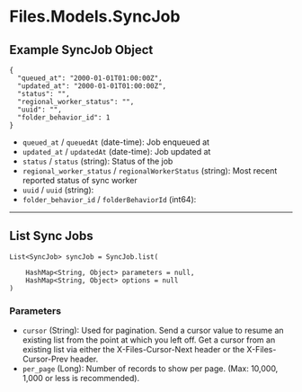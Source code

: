 # Files.Models.SyncJob

## Example SyncJob Object

```
{
  "queued_at": "2000-01-01T01:00:00Z",
  "updated_at": "2000-01-01T01:00:00Z",
  "status": "",
  "regional_worker_status": "",
  "uuid": "",
  "folder_behavior_id": 1
}
```

* `queued_at` / `queuedAt`  (date-time): Job enqueued at
* `updated_at` / `updatedAt`  (date-time): Job updated at
* `status` / `status`  (string): Status of the job
* `regional_worker_status` / `regionalWorkerStatus`  (string): Most recent reported status of sync worker
* `uuid` / `uuid`  (string): 
* `folder_behavior_id` / `folderBehaviorId`  (int64): 


---

## List Sync Jobs

```
List<SyncJob> syncJob = SyncJob.list(
    
    HashMap<String, Object> parameters = null,
    HashMap<String, Object> options = null
)
```

### Parameters

* `cursor` (String): Used for pagination.  Send a cursor value to resume an existing list from the point at which you left off.  Get a cursor from an existing list via either the X-Files-Cursor-Next header or the X-Files-Cursor-Prev header.
* `per_page` (Long): Number of records to show per page.  (Max: 10,000, 1,000 or less is recommended).
